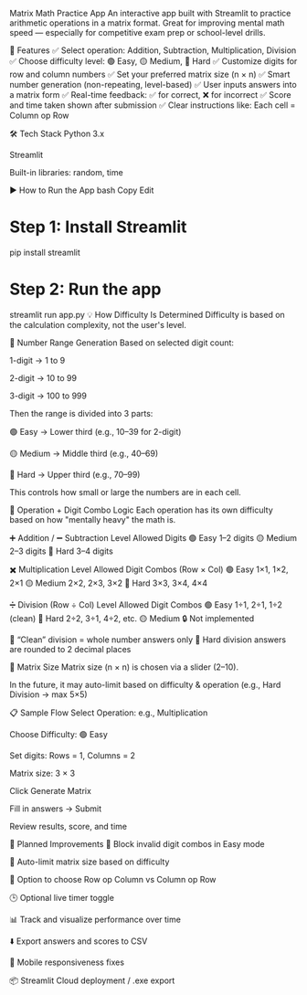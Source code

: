 Matrix Math Practice App
An interactive app built with Streamlit to practice arithmetic operations in a matrix format.
Great for improving mental math speed — especially for competitive exam prep or school-level drills.

🚀 Features
✅ Select operation: Addition, Subtraction, Multiplication, Division
✅ Choose difficulty level: 🟢 Easy, 🟡 Medium, 🔴 Hard
✅ Customize digits for row and column numbers
✅ Set your preferred matrix size (n × n)
✅ Smart number generation (non-repeating, level-based)
✅ User inputs answers into a matrix form
✅ Real-time feedback: ✅ for correct, ❌ for incorrect
✅ Score and time taken shown after submission
✅ Clear instructions like: Each cell = Column op Row

🛠️ Tech Stack
Python 3.x

Streamlit

Built-in libraries: random, time

▶️ How to Run the App
bash
Copy
Edit
# Step 1: Install Streamlit
pip install streamlit

# Step 2: Run the app
streamlit run app.py
💡 How Difficulty Is Determined
Difficulty is based on the calculation complexity, not the user's level.

🔢 Number Range Generation
Based on selected digit count:

1-digit → 1 to 9

2-digit → 10 to 99

3-digit → 100 to 999

Then the range is divided into 3 parts:

🟢 Easy → Lower third (e.g., 10–39 for 2-digit)

🟡 Medium → Middle third (e.g., 40–69)

🔴 Hard → Upper third (e.g., 70–99)

This controls how small or large the numbers are in each cell.

🎯 Operation + Digit Combo Logic
Each operation has its own difficulty based on how "mentally heavy" the math is.

➕ Addition / ➖ Subtraction
Level	Allowed Digits
🟢 Easy	1–2 digits
🟡 Medium	2–3 digits
🔴 Hard	3–4 digits

✖️ Multiplication
Level	Allowed Digit Combos (Row × Col)
🟢 Easy	1×1, 1×2, 2×1
🟡 Medium	2×2, 2×3, 3×2
🔴 Hard	3×3, 3×4, 4×4

➗ Division (Row ÷ Col)
Level	Allowed Digit Combos
🟢 Easy	1÷1, 2÷1, 1÷2 (clean)
🔴 Hard	2÷2, 3÷1, 4÷2, etc.
🟡 Medium	🔒 Not implemented

🔹 “Clean” division = whole number answers only
🔹 Hard division answers are rounded to 2 decimal places

📐 Matrix Size
Matrix size (n × n) is chosen via a slider (2–10).

In the future, it may auto-limit based on difficulty & operation (e.g., Hard Division → max 5×5)

📋 Sample Flow
Select Operation: e.g., Multiplication

Choose Difficulty: 🟢 Easy

Set digits: Rows = 1, Columns = 2

Matrix size: 3 × 3

Click Generate Matrix

Fill in answers → Submit

Review results, score, and time

🧪 Planned Improvements
 🚫 Block invalid digit combos in Easy mode

 📏 Auto-limit matrix size based on difficulty

 🔀 Option to choose Row op Column vs Column op Row

 🕒 Optional live timer toggle

 📊 Track and visualize performance over time

 ⬇️ Export answers and scores to CSV

 📱 Mobile responsiveness fixes

 📦 Streamlit Cloud deployment / .exe export


